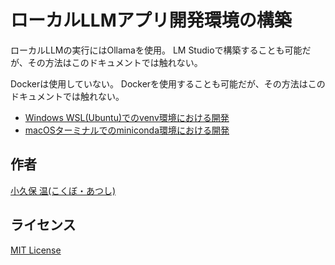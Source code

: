 # ローカルLLMアプリ開発環境の構築

ローカルLLMの実行にはOllamaを使用。
LM Studioで構築することも可能だが、その方法はこのドキュメントでは触れない。

Dockerは使用していない。
Dockerを使用することも可能だが、その方法はこのドキュメントでは触れない。

* [Windows WSL(Ubuntu)でのvenv環境における開発](wsl/index.md)
* [macOSターミナルでのminiconda環境における開発](macos/index.md)

## 作者
[小久保 温(こくぼ・あつし)](https://akokubo.github.io/)

## ライセンス
[MIT License](LICENSE)
